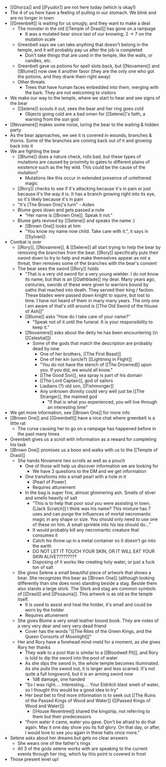 - [[Ghorza]] and [[Fyudor]] are not here today (which is okay!)
- The 4 of us here have a feeling of pulling in our stomach. We blink and are no longer in town
- [[Greenbelt]] is waiting for us smugly, and they want to make a deal
	- The monster in the old [[Temple of Drasil]] has gone on a rampage
		- It was a mutated bear since last of our knowing; 2 -> 7 on the mutation scale
	- Greenbelt says we can take anything that doesn't belong in the temple, and it will probably pay us after the job is completed
		- Don't take things that are used in the temple, like the walls, or candles, etc.
	- Greenbelt gave us potions for spell slots back, but [[Novamere]] and [[Blume]] now owe it another favor (they are the only one who got the potions, and they drank them right away)
	- Other threats
		- Trees that have human faces embedded into them, merging with the bark. They are not welcoming to visitors
- We make our way to the temple, where we start to hear and see signs of the bear
	- [[Selene]] scouts it out, sees the bear and her ring goes cold
		- Objects going cold are a bad omen for [[Selene]]'s faith, a warning from the sun god
- [[Novamere]] makes some noise, luring the bear to the waiting & hidden party
- As the bear approaches, we see it is covered in wounds, branches & thorns. Some of the branches are coming back out of it and growing back into it
- We are fighting the bear
	- [[Blume]] does a nature check, rolls bad, but these types of mutations are caused by proximity to gates to different plains of existence such as the fey wild. This could be the cause of the mutation?
		- Mutations like this occur in extended presence of untethered magic
	- [[Rory]] checks to see if it's attacking because it's in pain or just because it's the way it is. It has a branch growing right into its eye, so it's likely because it's in pain
	- "It's [The Brown One]'s turn" - Aiden
	- Blume goes down and gets passed a note 
		- "Her name is [[Brown One]]. Speak it not."
	- Blume gets revived by [[Selene]] and speaks the name :) 
		- [[Brown One]] looks at him
		- "You know my name now child. Take care with it.", it says in [[Sylvan]]
- Combat is over
	- [[Rory]], [[Novamere]], & [[Selene]] all start trying to help the bear by removing the branches from the bear. [[Rory]] specifically puts their sword down to try to help and make themselves appear as not a threat, then removes some of the branches with the bear's consent
	- The bear sees the sword [[Rory]] holds
		- "That is a very old sword for a very young wielder. I do not know its name, but that is an [[Oathblade]] my dear. Many years ago, centuries, swords of these were given to warriors bound by oaths that reached into death. They served their king / faction. These blades were passed down knight to squire, but lost to time. I have not heard of them in many many years. The only one I am aware of that's still around is [[The Old Sword of the House of Ash]]"
		- [[Blume]] asks "How do I take care of your name?"
			- "Speak not of it until the funeral. It is your responsibility to keep it."
		- [[Novamere]] asks about the deity he has been encountering (in [[Celestial]])
			- Some of the gods that match the description are probably dead by now
				- One of her brothers, [[The First Beast]]
				- One of her kin (uncle?) [[Lightning in Flight]]
				- "You do not have the stench of [[The Drowned]] upon you. If you did, we would all know."
				- [[The Good Son]], sea spray is part of his domain
				- [[The Lord Captain]], god of sailors
				- Liadians (?) old son, [[Fishmonger]]
				- Any unknown divinity could very well just be [[The Stranger]], the maimed god
					- "If that is what you experienced, you will live through an interesting time"
- We get more information, see [[Brown One]] for more info
- [[Brown One]] and [[Greenbelt]] have a nice chat where greenbelt is a little rat
	- The curse causing her to go on a rampage has happened before in the past many times
- Greenbelt gives us a scroll with information as a reward for completing his task
- [[Brown One]] promises us a boon and walks with us to the [[Temple of Drasil]]
	- She hands Novamere two scrolls as well as a pouch
		- One of those will help us discover information we are looking for
			- We have 3 questions to the DM and we get information 
		- One transforms into a small pearl with a hole in it
			- [Pearl of Power]
			- Requires attunement
		- In the bag is super fine, almost glimmering ash. Smells of sliver and smells heavily of salt
			- "This is to help that poor soul you were assisting in town. [[Jack Scratch]] I think was his name? This mixture has 7 uses and can purge the influences of mortal necromantic magic in any shape or size. You should only need to use one of these on him. A small sprinkle into his tea should do..."
			- It would probably kill any necromantic creature that consumes it
			- Catch his throw up in a metal container so it doesn't go into the earth
			- DO NOT LET IT TOUCH YOUR SKIN, OR IT WILL EAT YOUR SKIN ALIVE?????????
			- Disposing of it works like creating holy water, or just a fuck ton of salt
	- She gives Selene a small beautiful piece of artwork that shows a bear. She recognizes this bear as [[Brown One]] (although looking differently than she does now) standing beside a stag. Beside them also stands a large stork. The Stork and stag are common symbols of [[Drasil]] and [[Posaunia]]. This artwork is as old as the temple itself. 
		- It is used to assist and heal the holder, it's small and could be worn by the holder
		- Requires attunement
	- She gives Blume a very small leather bound book. They are notes of a very very dear and very very dead friend 
		- Cover has the words "[[The Rites of the Green Kings, and the Queen Consorts of Moonlight]]"
	- Her and Rory have a forehead mind-meld for a moment, as she gives Rory her thanks
		- They walk to a pool that is similar to a [[Bloodwell Pit]], and Rory is told to dip the sword into the pool of water
		- As she dips the sword in, the whole temple becomes illuminated. As she pulls the sword out, it is larger and less scarred. It's not quite a full longsword, but it is an arming sword now
			- 1d8 damage, one handed
		- "So I was right.... Interesting.... Your Eldritch blast smelt of water, so I thought this would be a good idea to try"
		- Her best bet to find more information is to seek out [[The Ruins of the Passed Kings of Wood and Water]] ([[Passed Kings of Wood and Water]])
			- [[House Reventree]] shared the kingship, not referring to them but their predecessors
		- "From water it came, water you gave. Don't be afraid to do that again. May it one day show you its full glory. On that day, or after, I would love to see you again in these halls once more."
- Selene asks about her dreams but gets no clear answers
	- She wears one of the father's rings
	- All 3 of the gods selene works with are speaking to the current events through her ring, which by this point is covered in frost
- Those present level up!

